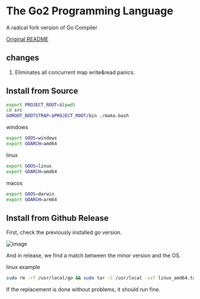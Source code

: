 # The Go2 Programming Language

A radical fork version of Go Compiler


[Original README](./old.README.md)


## changes

1. Eliminates all concurrent map write&read panics.

## Install from Source

```bash 
export PROJECT_ROOT=$(pwd)
cd src 
GOROOT_BOOTSTRAP=$PROJECT_ROOT/bin ./make.bash
```

windows
```bash
export GOOS=windows 
export GOARCH=amd64
```

linux
```bash
export GOOS=linux 
export GOARCH=amd64
```

macos
```bash
export GOOS=darwin 
export GOARCH=arm64
```

## Install from Github Release

First, check the previously installed go version. 

![image](https://github.com/user-attachments/assets/629a0749-53de-46ba-94de-af09c0072ee0)

And in release, we find a match between the minor version and the OS.

linux example
```bash
sudo rm -rf /usr/local/go && sudo tar -C /usr/local -xzf linux_amd64.tar.gz
```

If the replacement is done without problems, it should run fine.

